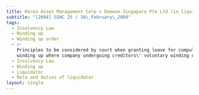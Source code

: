 ```yaml
---
title: Korea Asset Management Corp v Daewoo Singapore Pte Ltd (in liquidation)
subtitle: "[2004] SGHC 25 / 16\_February\_2004"
tags:
  - Insolvency Law
  - Winding up
  - Winding up order
  - >-
    Principles to be considered by court when granting leave for compulsory
    winding up where company undergoing creditors\' voluntary winding up.
  - Insolvency Law
  - Winding up
  - Liquidator
  - Role and duties of liquidator
layout: single
---
```


